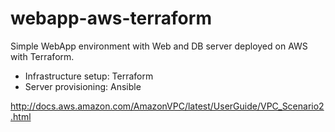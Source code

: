 # webapp-aws-terraform
Simple WebApp environment with Web and DB server deployed on AWS with Terraform.

* Infrastructure setup:   Terraform
* Server provisioning:    Ansible

http://docs.aws.amazon.com/AmazonVPC/latest/UserGuide/VPC_Scenario2.html
